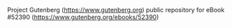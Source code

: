Project Gutenberg (https://www.gutenberg.org) public repository for
eBook #52390 (https://www.gutenberg.org/ebooks/52390)
